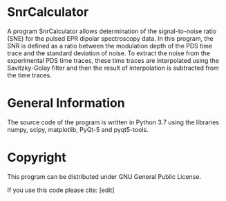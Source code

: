 SnrCalculator
=========
A program SnrCalculator allows determination of the signal-to-noise ratio (SNE) for the pulsed EPR dipolar spectroscopy data. In this program, the SNR is defined as a ratio between the modulation depth of the PDS time trace and the standard deviation of noise. To extract the noise from the experimental PDS time traces, these time traces are interpolated using the Savitzky-Golay filter and then the result of interpolation is subtracted from the time traces.

General Information
=========
The source code of the program is written in Python 3.7 using the libraries numpy, scipy, matplotlib, PyQt-5 and pyqt5-tools. 

Copyright
=========
This program can be distributed under GNU General Public License.

If you use this code please cite: [edit]
